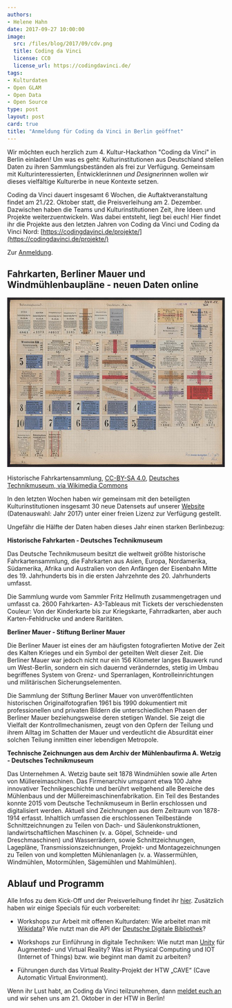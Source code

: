 ```yaml
---
authors: 
- Helene Hahn
date: 2017-09-27 10:00:00
image:
  src: /files/blog/2017/09/cdv.png
  title: Coding da Vinci
  license: CC0
  license_url: https://codingdavinci.de/
tags:
- Kulturdaten
- Open GLAM
- Open Data
- Open Source
type: post
layout: post
card: true
title: "Anmeldung für Coding da Vinci in Berlin geöffnet" 
---
```


Wir möchten euch herzlich zum 4. Kultur-Hackathon "Coding da Vinci" in Berlin einladen!
Um was es geht: Kulturinstitutionen aus Deutschland stellen Daten zu ihren Sammlungsbeständen
als frei zur Verfügung. Gemeinsam mit Kulturinteressierten, Entwickler*innen und Designer*innen
wollen wir dieses vielfältige Kulturerbe in neue Kontexte setzen. 

Coding da Vinci dauert insgesamt 6 Wochen, die Auftaktveranstaltung findet am 21./22. Oktober statt,
die Preisverleihung am 2. Dezember. Dazwischen haben die Teams und Kulturinstitutionen Zeit, ihre
Ideen und Projekte weiterzuentwickeln. Was dabei entsteht, liegt bei euch! Hier findet ihr die 
Projekte aus den letzten Jahren von Coding da Vinci und Coding da Vinci Nord:
[https://codingdavinci.de/projekte/](https://codingdavinci.de/projekte/)

Zur [Anmeldung](https://ti.to/coding-da-vinci-berlin/2017-kick-off).

<h2>Fahrkarten, Berliner Mauer und Windmühlenbaupläne - neuen Daten online </h2>

![Historische Fahrkarten](/files/blog/2017/09/Fahrkarten.jpg)

<p class="post-image-license">Historische Fahrkartensammlung, <a href="https://creativecommons.org/licenses/by-sa/2.5/deed.en">CC-BY-SA 4.0</a>, <a href="https://commons.wikimedia.org/wiki/Category:Rail_tickets_from_the_collection_of_the_Deutsches_Technikmuseum#/media/File:III.5.02-14.jpg">Deutsches Technikmuseum, via Wikimedia Commons</a>
</p>

In den letzten Wochen haben wir gemeinsam mit den beteiligten Kulturinstitutionen insgesamt 30 neue Datensets auf unserer [Website](https://codingdavinci.de/daten/) (Datenauswahl: Jahr 2017) unter einer freien Lizenz zur Verfügung gestellt. 

Ungefähr die Hälfte der Daten haben dieses Jahr einen starken Berlinbezug:

<strong>Historische Fahrkarten - Deutsches Technikmuseum</strong>

Das Deutsche Technikmuseum besitzt die weltweit größte historische Fahrkartensammlung, die Fahrkarten aus Asien, Europa, Nordamerika, Südamerika, Afrika und Australien von den Anfängen der Eisenbahn Mitte des 19. Jahrhunderts bis in die ersten Jahrzehnte des 20. Jahrhunderts umfasst.

Die Sammlung wurde vom Sammler Fritz Hellmuth zusammengetragen und umfasst ca. 2600 Fahrkarten- A3-Tableaus mit Tickets der verschiedensten Couleur: Von der Kinderkarte bis zur Kriegskarte, Fahrradkarten, aber auch Karten-Fehldrucke und andere Raritäten.


<strong>Berliner Mauer - Stiftung Berliner Mauer</strong>

Die Berliner Mauer ist eines der am häufigsten fotografierten Motive der Zeit des Kalten Krieges und ein Symbol der geteilten Welt dieser Zeit. Die Berliner Mauer war jedoch nicht nur ein 156 Kilometer langes Bauwerk rund um West-Berlin, sondern ein sich dauernd veränderndes, stetig im Umbau begriffenes System von Grenz- und Sperranlagen, Kontrolleinrichtungen und militärischen Sicherungselementen.

Die Sammlung der Stiftung Berliner Mauer von unveröffentlichten historischen Originalfotografien 1961 bis 1990 dokumentiert mit professionellen und privaten Bildern die unterschiedlichen Phasen der Berliner Mauer beziehungsweise deren stetigen Wandel. Sie zeigt die Vielfalt der Kontrollmechanismen, zeugt von den Opfern der Teilung und ihrem Alltag im Schatten der Mauer und verdeutlicht die Absurdität einer solchen Teilung inmitten einer lebendigen Metropole.

<strong>Technische Zeichnungen aus dem Archiv der Mühlenbaufirma A. Wetzig - Deutsches Technikmuseum</strong>

Das Unternehmen A. Wetzig baute seit 1878 Windmühlen sowie alle Arten von Müllereimaschinen. Das Firmenarchiv umspannt etwa 100 Jahre innovativer Technikgeschichte und berührt weitgehend alle Bereiche des Mühlenbaus und der Müllereimaschinenfabrikation. Ein Teil des Bestandes konnte 2015 vom Deutsche Technikmuseum in Berlin erschlossen und digitalisiert werden. Aktuell sind Zeichnungen aus dem Zeitraum von 1878-1914 erfasst. Inhaltlich umfassen die erschlossenen Teilbestände Schnittzeichnungen zu Teilen von Dach- und Säulenkonstruktionen, landwirtschaftlichen Maschinen (v. a. Göpel, Schneide- und Dreschmaschinen) und Wasserrädern, sowie Schnittzeichnungen, Lagepläne, Transmissionszeichnungen, Projekt- und Montagezeichnungen zu Teilen von und kompletten Mühlenanlagen (v. a. Wassermühlen, Windmühlen, Motormühlen, Sägemühlen und Mahlmühlen).

<h2>Ablauf und Programm</h2> 

Alle Infos zu dem Kick-Off und der Preisverleihung findet ihr [hier](https://codingdavinci.de/events/berlin/).
Zusätzlich haben wir einige Specials für euch vorbereitet:  

* Workshops zur Arbeit mit offenen Kulturdaten: Wie arbeitet man mit [Wikidata](https://www.wikidata.org)? Wie nutzt man die API der [Deutsche Digitale Bibliothek](https://www.deutsche-digitale-bibliothek.de/)?

* Workshops zur Einführung in digitale Techniken: Wie nutzt man [Unity](https://unity3d.com/de) für Augmented- und Virtual Reality? Was ist Physical Computing und IOT (Internet of Things) bzw. wie beginnt man damit zu arbeiten?

* Führungen durch das Virtual Reality-Projekt der HTW „CAVE“ (Cave Automatic Virtual Environment).


Wenn ihr Lust habt, an Coding da Vinci teilzunehmen, dann [meldet euch an](https://ti.to/coding-da-vinci-berlin/2017-kick-off) und wir sehen uns am 21. Oktober in der HTW in Berlin!

